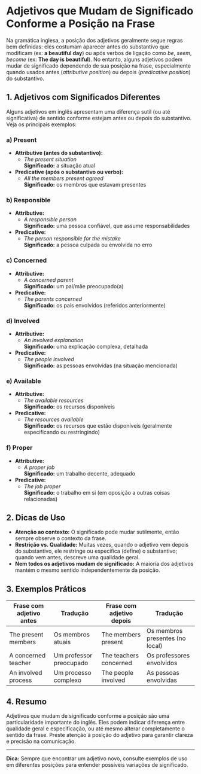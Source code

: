 
# Adjetivos que Mudam de Significado Conforme a Posição na Frase

Na gramática inglesa, a posição dos adjetivos geralmente segue regras bem definidas: eles costumam aparecer antes do substantivo que modificam (ex: **a beautiful day**) ou após verbos de ligação como *be*, *seem*, *become* (ex: **The day is beautiful**). No entanto, alguns adjetivos podem mudar de significado dependendo de sua posição na frase, especialmente quando usados antes (*attributive position*) ou depois (*predicative position*) do substantivo.

## 1. Adjetivos com Significados Diferentes

Alguns adjetivos em inglês apresentam uma diferença sutil (ou até significativa) de sentido conforme estejam antes ou depois do substantivo. Veja os principais exemplos:

### a) **Present**  
- **Attributive (antes do substantivo):**  
  - *The present situation*  
    **Significado:** a situação atual  
- **Predicative (após o substantivo ou verbo):**  
  - *All the members present agreed*  
    **Significado:** os membros que estavam presentes

### b) **Responsible**  
- **Attributive:**  
  - *A responsible person*  
    **Significado:** uma pessoa confiável, que assume responsabilidades  
- **Predicative:**  
  - *The person responsible for the mistake*  
    **Significado:** a pessoa culpada ou envolvida no erro

### c) **Concerned**  
- **Attributive:**  
  - *A concerned parent*  
    **Significado:** um pai/mãe preocupado(a)  
- **Predicative:**  
  - *The parents concerned*  
    **Significado:** os pais envolvidos (referidos anteriormente)

### d) **Involved**  
- **Attributive:**  
  - *An involved explanation*  
    **Significado:** uma explicação complexa, detalhada  
- **Predicative:**  
  - *The people involved*  
    **Significado:** as pessoas envolvidas (na situação mencionada)

### e) **Available**  
- **Attributive:**  
  - *The available resources*  
    **Significado:** os recursos disponíveis  
- **Predicative:**  
  - *The resources available*  
    **Significado:** os recursos que estão disponíveis (geralmente especificando ou restringindo)

### f) **Proper**  
- **Attributive:**  
  - *A proper job*  
    **Significado:** um trabalho decente, adequado  
- **Predicative:**  
  - *The job proper*  
    **Significado:** o trabalho em si (em oposição a outras coisas relacionadas)

## 2. Dicas de Uso

- **Atenção ao contexto:** O significado pode mudar sutilmente, então sempre observe o contexto da frase.
- **Restrição vs. Qualidade:** Muitas vezes, quando o adjetivo vem depois do substantivo, ele restringe ou especifica (define) o substantivo; quando vem antes, descreve uma qualidade geral.
- **Nem todos os adjetivos mudam de significado:** A maioria dos adjetivos mantém o mesmo sentido independentemente da posição.

## 3. Exemplos Práticos

| Frase com adjetivo antes | Tradução | Frase com adjetivo depois | Tradução |
|--------------------------|----------|--------------------------|----------|
| The present members      | Os membros atuais | The members present      | Os membros presentes (no local) |
| A concerned teacher      | Um professor preocupado | The teachers concerned  | Os professores envolvidos |
| An involved process      | Um processo complexo | The people involved     | As pessoas envolvidas |

## 4. Resumo

Adjetivos que mudam de significado conforme a posição são uma particularidade importante do inglês. Eles podem indicar diferença entre qualidade geral e especificação, ou até mesmo alterar completamente o sentido da frase. Preste atenção à posição do adjetivo para garantir clareza e precisão na comunicação.

---

**Dica:** Sempre que encontrar um adjetivo novo, consulte exemplos de uso em diferentes posições para entender possíveis variações de significado.

```
